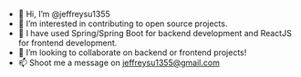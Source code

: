 - 👋 Hi, I’m @jeffreysu1355
- 👀 I’m interested in contributing to open source projects. 
- 🌱 I have used Spring/Spring Boot for backend development and ReactJS for frontend development.
- 💞️ I’m looking to collaborate on backend or frontend projects!
- 📫 Shoot me a message on jeffreysu1355@gmail.com

<!---
jeffreysu1355/jeffreysu1355 is a ✨ special ✨ repository because its `README.md` (this file) appears on your GitHub profile.
You can click the Preview link to take a look at your changes.
--->
